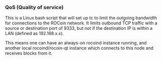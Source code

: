### QoS (Quality of service) ###

This is a Linux bash script that will set up tc to limit the outgoing bandwidth for connections to the ROCoin network. It limits outbound TCP traffic with a source or destination port of 9333, but not if the destination IP is within a LAN (defined as 192.168.x.x).

This means one can have an always-on rocoind instance running, and another local rocoind/rocoin-qt instance which connects to this node and receives blocks from it.
